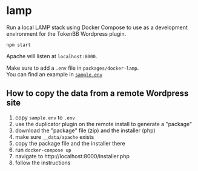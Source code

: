 # lamp

Run a local LAMP stack using Docker Compose to use as a 
development environment for the TokenBB Wordpress plugin.

`npm start` 

Apache will listen at `localhost:8000`. 

Make sure to add a `.env` file in `packages/docker-lamp`.  
You can find an example in [`sample.env`](sample.env)

## How to copy the data from a remote Wordpress site

1. copy `sample.env` to `.env`
2. use the duplicator plugin on the remote install to generate a "package"
3. download the "package" file (zip) and the installer (php)
4. make sure `__data/apache` exists
5. copy the package file and the installer there
6. run `docker-compose up`
7. navigate to http://localhost:8000/installer.php
8. follow the instructions
